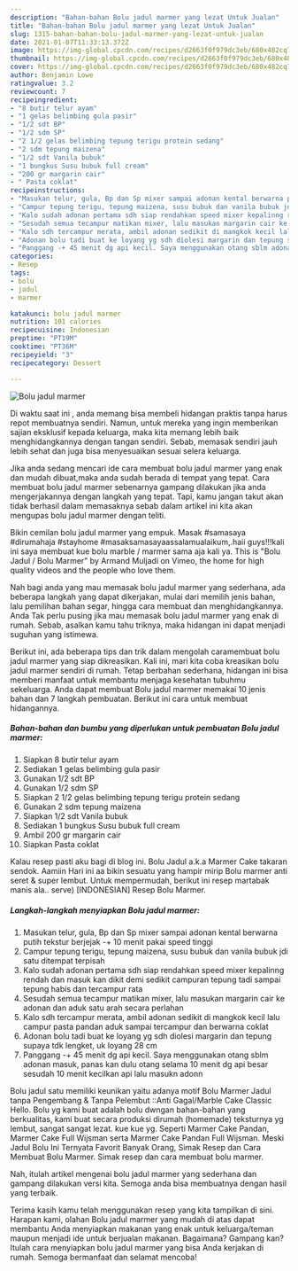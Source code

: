 ```yaml
---
description: "Bahan-bahan Bolu jadul marmer yang lezat Untuk Jualan"
title: "Bahan-bahan Bolu jadul marmer yang lezat Untuk Jualan"
slug: 1315-bahan-bahan-bolu-jadul-marmer-yang-lezat-untuk-jualan
date: 2021-01-07T11:33:13.372Z
image: https://img-global.cpcdn.com/recipes/d2663f0f979dc3eb/680x482cq70/bolu-jadul-marmer-foto-resep-utama.jpg
thumbnail: https://img-global.cpcdn.com/recipes/d2663f0f979dc3eb/680x482cq70/bolu-jadul-marmer-foto-resep-utama.jpg
cover: https://img-global.cpcdn.com/recipes/d2663f0f979dc3eb/680x482cq70/bolu-jadul-marmer-foto-resep-utama.jpg
author: Benjamin Lowe
ratingvalue: 3.2
reviewcount: 7
recipeingredient:
- "8 butir telur ayam"
- "1 gelas belimbing gula pasir"
- "1/2 sdt BP"
- "1/2 sdm SP"
- "2 1/2 gelas belimbing tepung terigu protein sedang"
- "2 sdm tepung maizena"
- "1/2 sdt Vanila bubuk"
- "1 bungkus Susu bubuk full cream"
- "200 gr margarin cair"
- " Pasta coklat"
recipeinstructions:
- "Masukan telur, gula, Bp dan Sp mixer sampai adonan kental berwarna putih tekstur berjejak -+ 10 menit pakai speed tinggi"
- "Campur tepung terigu, tepung maizena, susu bubuk dan vanila bubuk jdi satu ditempat terpisah"
- "Kalo sudah adonan pertama sdh siap rendahkan speed mixer kepalinng rendah dan masuk kan dikit demi sedikit campuran tepung tadi sampai tepung habis dan tercampur rata"
- "Sesudah semua tecampur matikan mixer, lalu masukan margarin cair ke adonan dan aduk satu arah secara perlahan"
- "Kalo sdh tercampur merata, ambil adonan sedikit di mangkok kecil lalu campur pasta pandan aduk sampai tercampur dan berwarna coklat"
- "Adonan bolu tadi buat ke loyang yg sdh diolesi margarin dan tepung supaya tdk lengket, uk loyang 28 cm"
- "Panggang -+ 45 menit dg api kecil. Saya menggunakan otang sblm adonan masuk, panas kan dulu otang selama 10 menit dg api besar sesudah 10 menit kecilkan api lalu masukn adonn"
categories:
- Resep
tags:
- bolu
- jadul
- marmer

katakunci: bolu jadul marmer 
nutrition: 101 calories
recipecuisine: Indonesian
preptime: "PT19M"
cooktime: "PT36M"
recipeyield: "3"
recipecategory: Dessert

---
```



![Bolu jadul marmer](https://img-global.cpcdn.com/recipes/d2663f0f979dc3eb/680x482cq70/bolu-jadul-marmer-foto-resep-utama.jpg)

Di waktu  saat ini , anda memang bisa membeli hidangan praktis tanpa harus repot membuatnya sendiri. Namun, untuk mereka yang ingin memberikan sajian eksklusif kepada keluarga, maka kita memang lebih baik menghidangkannya dengan tangan sendiri. Sebab, memasak sendiri jauh lebih sehat dan juga bisa menyesuaikan sesuai selera keluarga.

Jika anda sedang mencari ide cara membuat bolu jadul marmer yang enak dan mudah dibuat,maka anda sudah berada di tempat yang tepat. Cara membuat bolu jadul marmer  sebenarnya gampang dilakukan jika anda mengerjakannya dengan langkah yang tepat. Tapi, kamu jangan takut akan tidak berhasil dalam memasaknya 
sebab dalam artikel ini kita akan mengupas bolu jadul marmer dengan teliti.  

Bikin cemilan bolu jadul marmer yang empuk. Masak #samasaya #dirumahaja #stayhome #masaksamasayaassalamualaikum,.haii guys!!!kali ini saya membuat kue bolu marble / marmer sama aja kali ya. This is &#34;Bolu Jadul / Bolu Marmer&#34; by Armand Muljadi on Vimeo, the home for high quality videos and the people who love them.

Nah bagi anda yang mau memasak bolu jadul marmer yang sederhana, ada beberapa langkah yang dapat dikerjakan, mulai dari memilih jenis bahan, lalu pemilihan bahan segar, hingga cara membuat dan menghidangkannya. Anda Tak perlu pusing jika mau memasak bolu jadul marmer yang enak di rumah. Sebab, asalkan kamu  tahu triknya, maka hidangan ini dapat menjadi suguhan yang istimewa.

Berikut ini, ada beberapa tips dan trik dalam mengolah caramembuat bolu jadul marmer yang siap dikreasikan. Kali ini, mari kita coba kreasikan bolu jadul marmer sendiri di rumah. Tetap berbahan sederhana, hidangan ini bisa memberi manfaat untuk membantu menjaga kesehatan tubuhmu sekeluarga. Anda dapat membuat Bolu jadul marmer memakai 10 jenis bahan dan 7 langkah pembuatan. Berikut ini cara untuk membuat hidangannya.

<!--inarticleads1-->

##### Bahan-bahan dan bumbu yang diperlukan untuk pembuatan Bolu jadul marmer:

1. Siapkan 8 butir telur ayam
1. Sediakan 1 gelas belimbing gula pasir
1. Gunakan 1/2 sdt BP
1. Gunakan 1/2 sdm SP
1. Siapkan 2 1/2 gelas belimbing tepung terigu protein sedang
1. Gunakan 2 sdm tepung maizena
1. Siapkan 1/2 sdt Vanila bubuk
1. Sediakan 1 bungkus Susu bubuk full cream
1. Ambil 200 gr margarin cair
1. Siapkan  Pasta coklat


Kalau resep pasti aku bagi di blog ini. Bolu Jadul a.k.a Marmer Cake takaran sendok. Aamiin Hari ini aa bikin sesuatu yang hampir mirip Bolu marmer anti seret &amp; super lembut. Untuk mempermudah, berikut ini resep martabak manis ala.. serve) [INDONESIAN] Resep Bolu Marmer. 

<!--inarticleads2-->

##### Langkah-langkah menyiapkan Bolu jadul marmer:

1. Masukan telur, gula, Bp dan Sp mixer sampai adonan kental berwarna putih tekstur berjejak -+ 10 menit pakai speed tinggi
1. Campur tepung terigu, tepung maizena, susu bubuk dan vanila bubuk jdi satu ditempat terpisah
1. Kalo sudah adonan pertama sdh siap rendahkan speed mixer kepalinng rendah dan masuk kan dikit demi sedikit campuran tepung tadi sampai tepung habis dan tercampur rata
1. Sesudah semua tecampur matikan mixer, lalu masukan margarin cair ke adonan dan aduk satu arah secara perlahan
1. Kalo sdh tercampur merata, ambil adonan sedikit di mangkok kecil lalu campur pasta pandan aduk sampai tercampur dan berwarna coklat
1. Adonan bolu tadi buat ke loyang yg sdh diolesi margarin dan tepung supaya tdk lengket, uk loyang 28 cm
1. Panggang -+ 45 menit dg api kecil. Saya menggunakan otang sblm adonan masuk, panas kan dulu otang selama 10 menit dg api besar sesudah 10 menit kecilkan api lalu masukn adonn


Bolu jadul satu memiliki keunikan yaitu adanya motif Bolu Marmer Jadul tanpa Pengembang &amp; Tanpa Pelembut ::Anti Gagal/Marble Cake Classic Hello. Bolu yg kami buat adalah bolu dwngan bahan-bahan yang berkualitas, kami buat secara produksi dirumah (homemade) teksturnya yg lembut, sangat sangat lezat. kue kue yg. Seperti Marmer Cake Pandan, Marmer Cake Full Wijsman serta Marmer Cake Pandan Full Wijsman. Meski Jadul Bolu Ini Ternyata Favorit Banyak Orang, Simak Resep dan Cara Membuat Bolu Marmer. Simak resep dan cara membuat bolu marmer. 

Nah, itulah artikel mengenai  bolu jadul marmer  yang sederhana dan gampang dilakukan versi kita. Semoga anda bisa membuatnya dengan hasil yang terbaik. 

Terima kasih kamu telah menggunakan resep yang kita tampilkan di sini. Harapan kami, olahan  Bolu jadul marmer yang mudah di atas dapat membantu Anda menyiapkan makanan yang enak untuk keluarga/teman maupun menjadi ide untuk berjualan makanan. Bagaimana? Gampang kan? Itulah cara menyiapkan bolu jadul marmer yang bisa Anda kerjakan di rumah. Semoga bermanfaat dan selamat mencoba!


